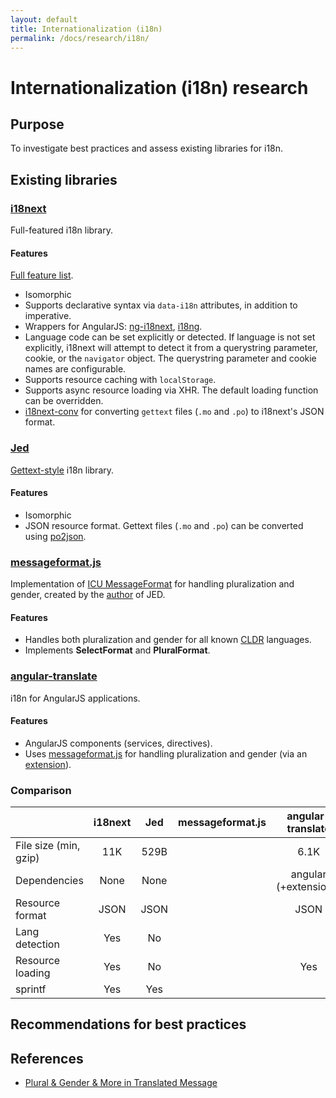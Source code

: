 ```yaml
---
layout: default
title: Internationalization (i18n)
permalink: /docs/research/i18n/
---
```


# Internationalization (i18n) research

## Purpose

To investigate best practices and assess existing libraries for i18n.

## Existing libraries

### [i18next](http://i18next.com/)

Full-featured i18n library.

#### Features

[Full feature list](http://i18next.com/pages/doc_features.html).

- Isomorphic
- Supports declarative syntax via `data-i18n` attributes, in addition to imperative.
- Wrappers for AngularJS: [ng-i18next](https://github.com/i18next/ng-i18next), [i18ng](https://github.com/mikefrey/i18ng).
- Language code can be set explicitly or detected. If language is not set explicitly, i18next will attempt to detect it from a querystring parameter, cookie, or the `navigator` object. The querystring parameter and cookie names are configurable.
- Supports resource caching with `localStorage`.
- Supports async resource loading via XHR. The default loading function can be overridden.
- [i18next-conv](http://i18next.com/pages/ext_i18next-conv.html) for converting `gettext` files (`.mo` and `.po`) to i18next's JSON format.


### [Jed](https://slexaxton.github.io/Jed/)

[Gettext-style](http://www.gnu.org/software/gettext/) i18n library.

#### Features

- Isomorphic
- JSON resource format. Gettext files (`.mo` and `.po`) can be converted using [po2json](https://www.npmjs.com/package/po2json).

### [messageformat.js](https://github.com/SlexAxton/messageformat.js)

Implementation of [ICU MessageFormat](http://icu-project.org/apiref/icu4j/com/ibm/icu/text/MessageFormat.html) for handling pluralization and gender, created by the [author](https://github.com/SlexAxton) of JED.

#### Features

- Handles both pluralization and gender for all known [CLDR](http://cldr.unicode.org/) languages.
- Implements **SelectFormat** and **PluralFormat**.

### [angular-translate](https://angular-translate.github.io/)

i18n for AngularJS applications.

#### Features

- AngularJS components (services, directives).
- Uses [messageformat.js](https://github.com/SlexAxton/messageformat.js) for handling pluralization and gender (via an [extension](https://github.com/angular-translate/bower-angular-translate-interpolation-messageformat)).

### Comparison

|                       |i18next           | Jed             | messageformat.js | angular-translate     |
|-----------------------|:----------------:|:---------------:|:----------------:|:---------------------:|
| File size (min, gzip) | 11K              | 529B            |                  | 6.1K                  |
| Dependencies          | None             | None            |                  | angular (+extensions) |
| Resource format       | JSON             | JSON            |                  | JSON                  |
| Lang detection        | Yes              | No              |                  |                       |
| Resource loading      | Yes              | No              |                  | Yes                   |
| sprintf               | Yes              | Yes             |                  |                       |

## Recommendations for best practices

## References

- [Plural & Gender & More in Translated Message](https://docs.google.com/presentation/d/1ZyN8-0VXmod5hbHveq-M1AeQ61Ga3BmVuahZjbmbBxo/pub?start=false)
